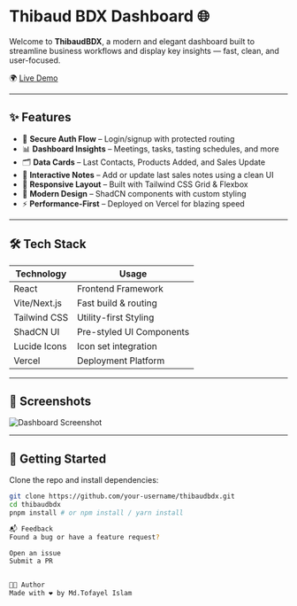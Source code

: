 # Thibaud BDX Dashboard 🌐

Welcome to **ThibaudBDX**, a modern and elegant dashboard built to streamline business workflows and display key insights — fast, clean, and user-focused.

🌍 [Live Demo](https://thibaudbdx.vercel.app)

---

## ✨ Features

- 🔐 **Secure Auth Flow** – Login/signup with protected routing
- 📊 **Dashboard Insights** – Meetings, tasks, tasting schedules, and more
- 🗂 **Data Cards** – Last Contacts, Products Added, and Sales Update
- 📝 **Interactive Notes** – Add or update last sales notes using a clean UI
- 🧱 **Responsive Layout** – Built with Tailwind CSS Grid & Flexbox
- 🎨 **Modern Design** – ShadCN components with custom styling
- ⚡ **Performance-First** – Deployed on Vercel for blazing speed

---

## 🛠 Tech Stack

| Technology     | Usage                    |
|----------------|--------------------------|
| React          | Frontend Framework       |
| Vite/Next.js   | Fast build & routing     |
| Tailwind CSS   | Utility-first Styling    |
| ShadCN UI      | Pre-styled UI Components |
| Lucide Icons   | Icon set integration     |
| Vercel         | Deployment Platform      |

---

## 📸 Screenshots

![Dashboard Screenshot](./public/screenshot.png) <!-- Update if needed -->

---

## 🚀 Getting Started

Clone the repo and install dependencies:

```bash
git clone https://github.com/your-username/thibaudbdx.git
cd thibaudbdx
pnpm install # or npm install / yarn install

📬 Feedback
Found a bug or have a feature request?

Open an issue
Submit a PR


🧑‍💻 Author
Made with ❤️ by Md.Tofayel Islam

